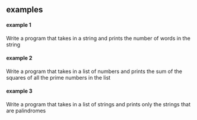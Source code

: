 ## examples
#### example 1 
Write a program that takes in a string and prints the number of words in the string
#### example 2 
Write a program that takes in a list of numbers and prints the sum of the squares of all the prime numbers in the list
#### example 3 
Write a program that takes in a list of strings and prints only the strings that are palindromes
